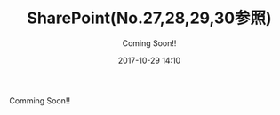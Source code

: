 ﻿---
title: SharePoint(No.27,28,29,30参照)
description: "SharePoint(No.27,28,29,30参照)"
date: 2017-10-29 14:10
sessionlevel: 50
author: Coming Soon!!
category: sessions
---
Comming Soon!!
